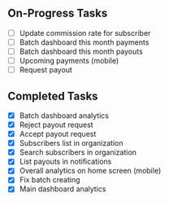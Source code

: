## On-Progress Tasks

- [ ] Update commission rate for subscriber
- [ ] Batch dashboard this month payments
- [ ] Batch dashboard this month payouts
- [ ] Upcoming payments (mobile)
- [ ] Request payout

## Completed Tasks

- [x] Batch dashboard analytics
- [x] Reject payout request
- [x] Accept payout request
- [x] Subscribers list in organization
- [x] Search subscribers in organization
- [x] List payouts in notifications
- [x] Overall analytics on home screen (mobile)
- [x] Fix batch creating
- [x] Main dashboard analytics
